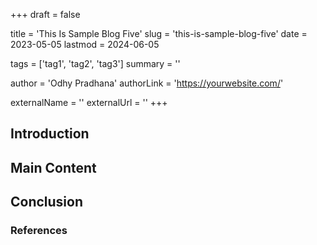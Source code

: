 +++
draft = false

title = 'This Is Sample Blog Five'
slug = 'this-is-sample-blog-five'
date = 2023-05-05
lastmod = 2024-06-05

tags = ['tag1', 'tag2', 'tag3']
summary = ''

author = 'Odhy Pradhana'
authorLink = 'https://yourwebsite.com/'

externalName = ''
externalUrl = ''
+++

## Introduction

<!-- Write the introduction here -->

## Main Content

<!-- Write the main content here -->

## Conclusion

<!-- Write the conclusion here -->

### References

<!-- List any references or further readings here -->
